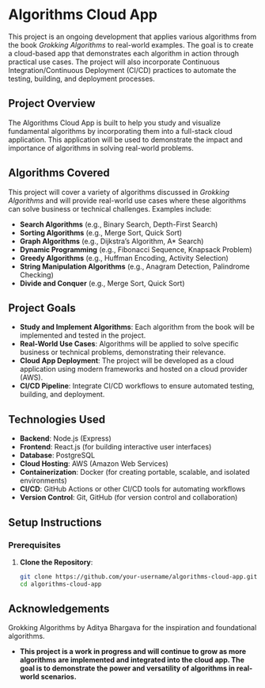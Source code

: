 # Algorithms Cloud App

This project is an ongoing development that applies various algorithms from the book *Grokking Algorithms* to real-world examples. The goal is to create a cloud-based app that demonstrates each algorithm in action through practical use cases. The project will also incorporate Continuous Integration/Continuous Deployment (CI/CD) practices to automate the testing, building, and deployment processes.

## Project Overview

The Algorithms Cloud App is built to help you study and visualize fundamental algorithms by incorporating them into a full-stack cloud application. This application will be used to demonstrate the impact and importance of algorithms in solving real-world problems.

## Algorithms Covered

This project will cover a variety of algorithms discussed in *Grokking Algorithms* and will provide real-world use cases where these algorithms can solve business or technical challenges. Examples include:

- **Search Algorithms** (e.g., Binary Search, Depth-First Search)
- **Sorting Algorithms** (e.g., Merge Sort, Quick Sort)
- **Graph Algorithms** (e.g., Dijkstra’s Algorithm, A* Search)
- **Dynamic Programming** (e.g., Fibonacci Sequence, Knapsack Problem)
- **Greedy Algorithms** (e.g., Huffman Encoding, Activity Selection)
- **String Manipulation Algorithms** (e.g., Anagram Detection, Palindrome Checking)
- **Divide and Conquer** (e.g., Merge Sort, Quick Sort)

## Project Goals

- **Study and Implement Algorithms**: Each algorithm from the book will be implemented and tested in the project. 
- **Real-World Use Cases**: Algorithms will be applied to solve specific business or technical problems, demonstrating their relevance.
- **Cloud App Deployment**: The project will be developed as a cloud application using modern frameworks and hosted on a cloud provider (AWS).
- **CI/CD Pipeline**: Integrate CI/CD workflows to ensure automated testing, building, and deployment. 

## Technologies Used

- **Backend**: Node.js (Express)
- **Frontend**: React.js (for building interactive user interfaces)
- **Database**: PostgreSQL
- **Cloud Hosting**: AWS (Amazon Web Services)
- **Containerization**: Docker (for creating portable, scalable, and isolated environments)
- **CI/CD**: GitHub Actions or other CI/CD tools for automating workflows
- **Version Control**: Git, GitHub (for version control and collaboration)

## Setup Instructions

### Prerequisites

1. **Clone the Repository**:  
   ```bash
   git clone https://github.com/your-username/algorithms-cloud-app.git
   cd algorithms-cloud-app
## Acknowledgements
  Grokking Algorithms by Aditya Bhargava for the inspiration and foundational algorithms.

- **This project is a work in progress and will continue to grow as more algorithms are implemented and integrated into the cloud app. The goal is to demonstrate the power and versatility of algorithms in real-world scenarios.**
